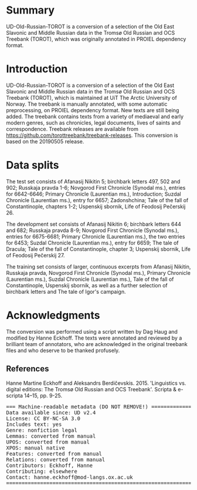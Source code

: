 # Summary

UD-Old-Russian-TOROT is a conversion of a selection of the Old East Slavonic and Middle Russian data in the Tromsø Old Russian and OCS Treebank (TOROT), which was originally annotated in PROIEL dependency format. 

# Introduction

UD-Old-Russian-TOROT is a conversion of a selection of the Old East Slavonic and Middle Russian data in the Tromsø Old Russian and OCS Treebank (TOROT), which is maintained at UiT The Arctic University of Norway. The treebank is manually annotated, with some automatic preprocessing, on PROIEL dependency format. New texts are still being added. The treebank contains texts from a variety of mediaeval and early modern genres, such as chronicles, legal documents, lives of saints and correspondence. Treebank releases are available from  https://github.com/torottreebank/treebank-releases. This conversion is based on the 20190505 release.

# Data splits

The test set consists of Afanasij Nikitin 5; birchbark letters 497, 502 and 902; Russkaja pravda 1-6; Novgorod First Chronicle (Synodal ms.), entries for 6642-6646; Primary Chronicle (Laurentian ms.), Introduction; Suzdal Chronicle (Laurentian ms.), entry for 6657; Zadonshchina; Tale of the fall of Constantinople, chapters 1-2; Uspenskij sbornik, Life of Feodosij Pečerskij 26. 

The development set consists of Afanasij Nikitin 6; birchbark letters 644 and 682; Russkaja pravda 8-9; Novgorod First Chronicle (Synodal ms.), entries for 6675-6681; Primary Chronicle (Laurentian ms.), the two entries for 6453; Suzdal Chronicle (Laurentian ms.), entry for 6659; The tale of Dracula; Tale of the fall of Constantinople, chapter 3; Uspenskij sbornik, Life of Feodosij Pečerskij 27.

The training set consists of larger, continuous excerpts from Afanasij Nikitin, Russkaja pravda, Novgorod First Chronicle (Synodal ms.), Primary Chronicle (Laurentian ms.), Suzdal Chronicle (Laurentian ms.), Tale of the fall of Constantinople, Uspenskij sbornik, as well as a further selection of birchbark letters and The tale of Igor's campaign.

# Acknowledgments

The conversion was performed using a script written by Dag Haug and modified by Hanne Eckhoff. The texts were annotated and reviewed by a brilliant team of annotators, who are acknowledged in the original treebank files and who deserve to be thanked profusely. 

## References

Hanne Martine Eckhoff and Aleksandrs Berdičevskis. 2015. 'Linguistics vs. digital editions: The Tromsø Old Russian and OCS Treebank'. Scripta & e-scripta 14–15, pp. 9-25.


<pre>
=== Machine-readable metadata (DO NOT REMOVE!) ================================
Data available since: UD v2.4
License: CC BY-NC-SA 3.0
Includes text: yes
Genre: nonfiction legal
Lemmas: converted from manual
UPOS: converted from manual
XPOS: manual native
Features: converted from manual
Relations: converted from manual
Contributors: Eckhoff, Hanne
Contributing: elsewhere
Contact: hanne.eckhoff@mod-langs.ox.ac.uk
===============================================================================
</pre>

